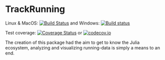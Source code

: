 # TrackRunning

Linux & MacOS: [![Build Status](https://travis-ci.org/jrklasen/TrackRunning.jl.svg?branch=master)](https://travis-ci.org/jrklasen/TrackRunning.jl) and 
Windows: [![Build status](https://ci.appveyor.com/api/projects/status/4iqftaeavygayts2?svg=true)](https://ci.appveyor.com/project/jrklasen/trackrunning-jl)

Test coverage: [![Coverage Status](https://coveralls.io/repos/github/jrklasen/TrackRunning.jl/badge.svg?branch=master)](https://coveralls.io/github/jrklasen/TrackRunning.jl?branch=master) or
[![codecov.io](http://codecov.io/github/jrklasen/TrackRunning.jl/coverage.svg?branch=master)](http://codecov.io/github/jrklasen/TrackRunning.jl?branch=master)

The creation of this package had the aim to get to know the Julia ecosystem, analyzing and 
visualizing running-data is simply a means to an end.
